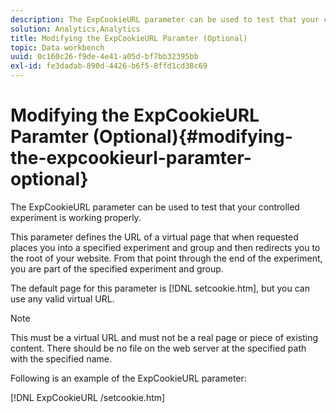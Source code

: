 ```yaml
---
description: The ExpCookieURL parameter can be used to test that your controlled experiment is working properly.
solution: Analytics,Analytics
title: Modifying the ExpCookieURL Paramter (Optional)
topic: Data workbench
uuid: 0c160c26-f9de-4e41-a05d-bf7bb32395bb
exl-id: fe3dadab-890d-4426-b6f5-8ffd1cd38c69
---
```

# Modifying the ExpCookieURL Paramter (Optional){#modifying-the-expcookieurl-paramter-optional}

The ExpCookieURL parameter can be used to test that your controlled experiment is working properly.

 This parameter defines the URL of a virtual page that when requested places you into a specified experiment and group and then redirects you to the root of your website. From that point through the end of the experiment, you are part of the specified experiment and group.

The default page for this parameter is [!DNL setcookie.htm], but you can use any valid virtual URL.

>[!NOTE]
>
>This must be a virtual URL and must not be a real page or piece of existing content. There should be no file on the web server at the specified path with the specified name.

Following is an example of the ExpCookieURL parameter:

[!DNL ExpCookieURL /setcookie.htm]
